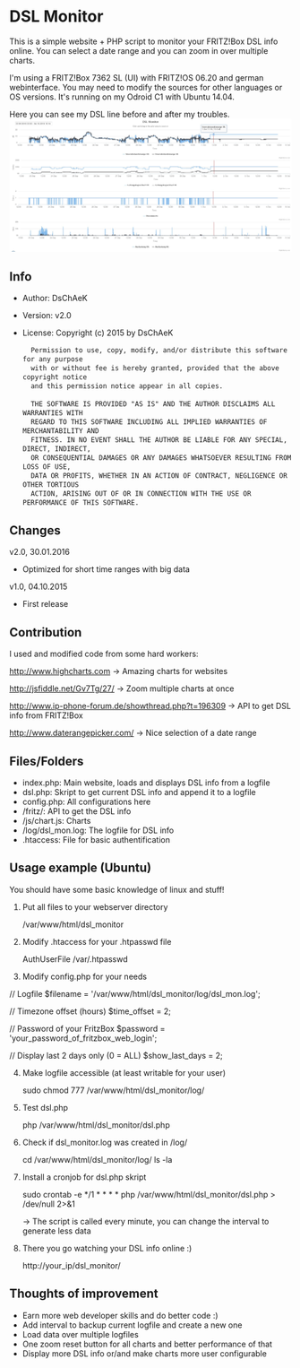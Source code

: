 # DSL Monitor
This is a simple website + PHP script to monitor your FRITZ!Box DSL info online.
You can select a date range and you can zoom in over multiple charts.

I'm using a FRITZ!Box 7362 SL (UI) with FRITZ!OS 06.20 and german webinterface.
You may need to modify the sources for other languages or OS versions.
It's running on my Odroid C1 with Ubuntu 14.04.

Here you can see my DSL line before and after my troubles.
![Alt text](https://github.com/DsChAeK/dsl-monitor/blob/master/screenshot.jpg "screenshot")

## Info
* Author:        DsChAeK

* Version:       v2.0

* License:     Copyright (c) 2015 by DsChAeK

        Permission to use, copy, modify, and/or distribute this software for any purpose
        with or without fee is hereby granted, provided that the above copyright notice
        and this permission notice appear in all copies.
                
        THE SOFTWARE IS PROVIDED "AS IS" AND THE AUTHOR DISCLAIMS ALL WARRANTIES WITH
        REGARD TO THIS SOFTWARE INCLUDING ALL IMPLIED WARRANTIES OF MERCHANTABILITY AND
        FITNESS. IN NO EVENT SHALL THE AUTHOR BE LIABLE FOR ANY SPECIAL, DIRECT, INDIRECT,
        OR CONSEQUENTIAL DAMAGES OR ANY DAMAGES WHATSOEVER RESULTING FROM LOSS OF USE,
        DATA OR PROFITS, WHETHER IN AN ACTION OF CONTRACT, NEGLIGENCE OR OTHER TORTIOUS
        ACTION, ARISING OUT OF OR IN CONNECTION WITH THE USE OR PERFORMANCE OF THIS SOFTWARE.

## Changes
v2.0, 30.01.2016
* Optimized for short time ranges with big data

v1.0, 04.10.2015
* First release

## Contribution
I used and modified code from some hard workers:

http://www.highcharts.com
-> Amazing charts for websites

http://jsfiddle.net/Gv7Tg/27/
-> Zoom multiple charts at once

http://www.ip-phone-forum.de/showthread.php?t=196309
-> API to get DSL info from FRITZ!Box

http://www.daterangepicker.com/
-> Nice selection of a date range


## Files/Folders
* index.php:  Main website, loads and displays DSL info from a logfile
* dsl.php:  Skript to get current DSL info and append it to a logfile
* config.php:  All configurations here
* /fritz/:  API to get the DSL info
* /js/chart.js:  Charts
* /log/dsl_mon.log:  The logfile for DSL info
* .htaccess:  File for basic authentification  


## Usage example (Ubuntu)
You should have some basic knowledge of linux and stuff!

1. Put all files to your webserver directory

     /var/www/html/dsl_monitor

2. Modify .htaccess for your .htpasswd file

     AuthUserFile /var/.htpasswd

3. Modify config.php for your needs

  // Logfile
  $filename = '/var/www/html/dsl_monitor/log/dsl_mon.log';
  
  // Timezone offset (hours)
  $time_offset = 2;
  
  // Password of your FritzBox
  $password = 'your_password_of_fritzbox_web_login';
  
  // Display last 2 days only (0 = ALL)
  $show_last_days = 2;

4. Make logfile accessible (at least writable for your user)
     
     sudo chmod 777 /var/www/html/dsl_monitor/log/

5. Test dsl.php

     php /var/www/html/dsl_monitor/dsl.php

6. Check if dsl_monitor.log was created in /log/
     
     cd /var/www/html/dsl_monitor/log/
     ls -la
     
7. Install a cronjob for dsl.php skript
   
     sudo crontab -e
       */1 * * * * php /var/www/html/dsl_monitor/dsl.php > /dev/null 2>&1

   -> The script is called every minute, you can change the interval to generate less data

8. There you go watching your DSL info online :)
     
     http://your_ip/dsl_monitor/


## Thoughts of improvement
  * Earn more web developer skills and do better code :)
  * Add interval to backup current logfile and create a new one
  * Load data over multiple logfiles
  * One zoom reset button for all charts and better performance of that
  * Display more DSL info or/and make charts more user configurable
